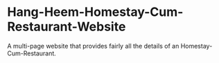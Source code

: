 # Hang-Heem-Homestay-Cum-Restaurant-Website
A multi-page website that provides fairly all the details of an Homestay-Cum-Restaurant.

